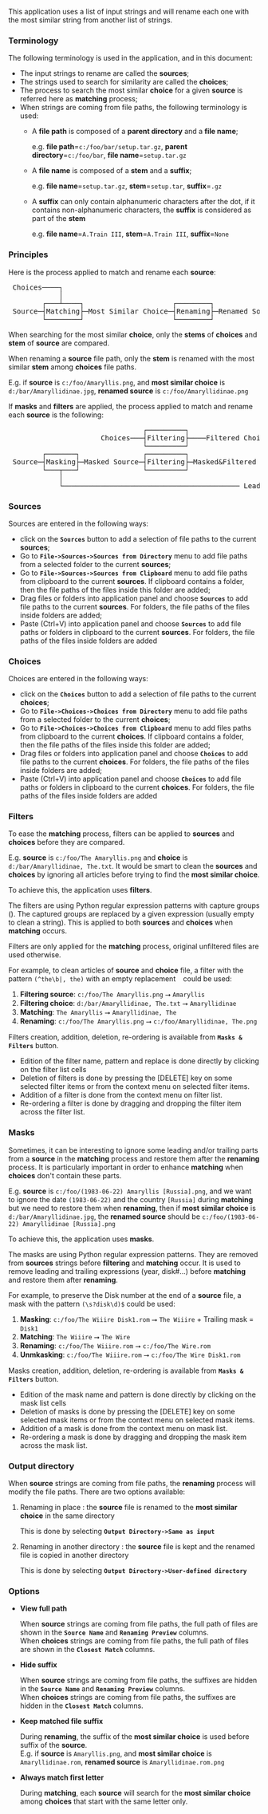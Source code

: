 This application uses a list of input strings and will rename each one with the most similar string from another list of strings.

### Terminology

The following terminology is used in the application, and in this document:

*   The input strings to rename are called the **sources**;
*   The strings used to search for similarity are called the **choices**;
*   The process to search the most similar **choice** for a given **source** is referred here as **matching** process;
*   When strings are coming from file paths, the following terminology is used:
    *   A **file path** is composed of a **parent directory** and a **file name**;

        e.g. **file path**=`c:/foo/bar/setup.tar.gz`, **parent directory**=`c:/foo/bar`, **file name**=`setup.tar.gz`
    *   A **file name** is composed of a **stem** and a **suffix**;

        e.g. **file name**=`setup.tar.gz`, **stem**=`setup.tar`, **suffix**=`.gz`
    * A **suffix** can only contain alphanumeric characters after the dot, if it contains non-alphanumeric characters, the **suffix** is considered as part of the **stem**

        e.g. **file name**=`A.Train III`, **stem**=`A.Train III`, **suffix**=`None`


### Principles

Here is the process applied to match and rename each **source**:

<pre>
 Choices────┐
            │
        ┌───┴────┐                     ┌────────┐
 Source─┤Matching├─Most Similar Choice─┤Renaming├─Renamed Source
        └────────┘                     └────────┘
</pre>

When searching for the most similar **choice**, only the **stems** of **choices** and **stem** of **source** are compared.

When renaming a **source** file path, only the **stem** is renamed with the most similar **stem** among **choices** file paths.

E.g. if **source** is `c:/foo/Amaryllis.png`, and **most similar choice** is `d:/bar/Amaryllidinae.jpg`, **renamed source** is `c:/foo/Amaryllidinae.png`

If **masks** and **filters** are applied, the process applied to match and rename each **source** is the following:

<pre>
                                ┌─────────┐
                      Choices───┤Filtering├────Filtered Choices────────┐
                                └─────────┘                            │
        ┌───────┐               ┌─────────┐                        ┌───┴────┐                     ┌────────┐                       ┌─────────┐
 Source─┤Masking├─Masked Source─┤Filtering├─Masked&Filtered Source─┤Matching├─Most Similar Choice─┤Renaming├─Masked Renamed Source─┤Unmasking├─Unmasked Renamed Source
        └───┬───┘               └─────────┘                        └────────┘                     └────────┘                       └────┬────┘
            │                                                                                                                           │
            └────────────────────────────────────────── Leading & Trailing Masks ───────────────────────────────────────────────────────┘
</pre>

### Sources

Sources are entered in the following ways:

*   click on the **`Sources`** button to add a selection of file paths to the current **sources**;
*   Go to **`File->Sources->Sources from Directory`** menu to add file paths from a selected folder to the current **sources**;
*   Go to **`File->Sources->Sources from Clipboard`** menu to add file paths from clipboard to the current **sources**. If clipboard contains a folder, then the file paths of the files inside this folder are added;
*   Drag files or folders into application panel and choose **`Sources`** to add file paths to the current **sources**. For folders, the file paths of the files inside folders are added;
*   Paste (Ctrl+V) into application panel and choose **`Sources`** to add file paths or folders in clipboard to the current **sources**. For folders, the file paths of the files inside folders are added

### Choices

Choices are entered in the following ways:

*   click on the **`Choices`** button to add a selection of file paths to the current **choices**;
*   Go to **`File->Choices->Choices from Directory`** menu to add file paths from a selected folder to the current **choices**;
*   Go to **`File->Choices->Choices from Clipboard`** menu to add files paths from clipboard to the current **choices**. If clipboard contains a folder, then the file paths of the files inside this folder are added;
*   Drag files or folders into application panel and choose **`Choices`** to add file paths to the current **choices**. For folders, the file paths of the files inside folders are added;
*   Paste (Ctrl+V) into application panel and choose **`Choices`** to add file paths or folders in clipboard to the current **choices**. For folders, the file paths of the files inside folders are added

### Filters

To ease the **matching** process, filters can be applied to **sources** and **choices** before they are compared.

E.g. **source** is `c:/foo/The Amaryllis.png` and **choice** is `d:/bar/Amaryllidinae, The.txt`. It would be smart to clean the **sources** and **choices** by ignoring all articles before trying to find the **most similar choice**.

To achieve this, the application uses **filters**.

The filters are using Python regular expression patterns with capture groups (). The captured groups are replaced by a given expression (usually empty to clean a string). This is applied to both **sources** and **choices** when **matching** occurs.

Filters are only applied for the **matching** process, original unfiltered files are used otherwise.

For example, to clean articles of **source** and **choice** file, a filter with the pattern `(^the\b|, the)` with an empty replacement ` ` could be used:

1.  **Filtering source**: `c:/foo/The Amaryllis.png` ⭢ `Amaryllis`
2.  **Filtering choice**: `d:/bar/Amaryllidinae, The.txt` ⭢ `Amaryllidinae`
3.  **Matching**: `The Amaryllis` ⭢ `Amaryllidinae, The`
4.  **Renaming**: `c:/foo/The Amaryllis.png` ⭢ `c:/foo/Amaryllidinae, The.png`

Filters creation, addition, deletion, re-ordering is available from **`Masks & Filters`** button.

*   Edition of the filter name, pattern and replace is done directly by clicking on the filter list cells
*   Deletion of filters is done by pressing the [DELETE] key on some selected filter items or from the context menu on selected filter items.
*   Addition of a filter is done from the context menu on filter list.
*   Re-ordering a filter is done by dragging and dropping the filter item across the filter list.

### Masks

Sometimes, it can be interesting to ignore some leading and/or trailing parts from a **source** in the **matching** process and restore them after the **renaming** process. It is particularly important in order to enhance **matching** when **choices** don't contain these parts.

E.g. **source** is `c:/foo/(1983-06-22) Amaryllis [Russia].png`, and we want to ignore the date `(1983-06-22)` and the country `[Russia]` during **matching** but we need to restore them when **renaming**, then if **most similar choice** is `d:/bar/Amaryllidinae.jpg`, the **renamed source** should be `c:/foo/(1983-06-22) Amaryllidinae [Russia].png`

To achieve this, the application uses **masks**.

The masks are using Python regular expression patterns. They are removed from **sources** strings before **filtering** and **matching** occur. It is used to remove leading and trailing expressions (year, disk#...) before **matching** and restore them after **renaming**.

For example, to preserve the Disk number at the end of a **source** file, a mask with the pattern `(\s?disk\d)$` could be used:

1.  **Masking**: `c:/foo/The Wiiire Disk1.rom` ⭢ `The Wiiire` + Trailing mask = `Disk1`
2.  **Matching**: `The Wiiire` ⭢ `The Wire`
3.  **Renaming**: `c:/foo/The Wiiire.rom` ⭢ `c:/foo/The Wire.rom`
4.  **Unmkasking**: `c:/foo/The Wiiire.rom` ⭢ `c:/foo/The Wire Disk1.rom`

Masks creation, addition, deletion, re-ordering is available from **`Masks & Filters`** button.

*   Edition of the mask name and pattern is done directly by clicking on the mask list cells
*   Deletion of masks is done by pressing the [DELETE] key on some selected mask items or from the context menu on selected mask items.
*   Addition of a mask is done from the context menu on mask list.
*   Re-ordering a mask is done by dragging and dropping the mask item across the mask list.

### Output directory

When **source** strings are coming from file paths, the **renaming** process will modify the file paths.
There are two options available:
 1. Renaming in place : the **source** file is renamed to the **most similar choice** in the same directory
 
    This is done by selecting **`Output Directory->Same as input`**
 2. Renaming in another directory : the **source** file is kept and the renamed file is copied in another directory

    This is done by selecting **`Output Directory->User-defined directory`**

### Options

*   **View full path**

    When **source** strings are coming from file paths, the full path of files are shown in the **`Source Name`** and **`Renaming Preview`** columns.  
    When **choices** strings are coming from file paths, the full path of files are shown in the **`Closest Match`** columns.

*   **Hide suffix**

    When **source** strings are coming from file paths, the suffixes are hidden in the **`Source Name`** and **`Renaming Preview`** columns.  
    When **choices** strings are coming from file paths, the suffixes are hidden in the **`Closest Match`** columns.

*   **Keep matched file suffix**

    During **renaming**, the suffix of the **most similar choice** is used before suffix of the **source**.  
    E.g. if **source** is `Amaryllis.png`, and **most similar choice** is `Amaryllidinae.rom`, **renamed source** is `Amaryllidinae.rom.png`

*   **Always match first letter**
    
    During **matching**, each **source** will search for the **most similar choice** among **choices** that start with the same letter only.
